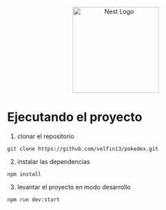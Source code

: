 <p align="center">
  <a href="http://nestjs.com/" target="blank"><img src="https://nestjs.com/img/logo-small.svg" width="200" alt="Nest Logo" /></a>
</p>

# Ejecutando el proyecto

1. clonar el repositorio
```
git clone https://github.com/velfin13/pokedex.git
```

2. instalar las dependencias
```
npm install
```

3. levantar el proyecto en modo desarrollo
```
npm run dev:start
```